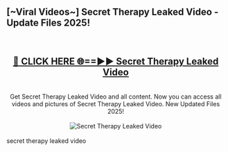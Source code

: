 <h2>[~Viral Videos~] Secret Therapy Leaked Video - Update Files 2025!</h2>
<br>
<div align="center">
<h2><a href="https://betterlinks.top/A2PfLJ" rel="nofollow">🔴 CLICK HERE 🌐==►► Secret Therapy Leaked Video</a></h2>
<br>
Get Secret Therapy Leaked Video and all content. Now you can access all videos and pictures of Secret Therapy Leaked Video. New Updated Files 2025!
<br>
<br>
<a href="https://betterlinks.top/A2PfLJ" rel="nofollow" data-target="animated-image.originalLink"><img src="https://i.ibb.co.com/WyWwxjT/player-gif2.gif" alt="Secret Therapy Leaked Video" style="max-width: 100%; display: inline-block;" data-target="animated-image.originalImage"></a>
</div>
<br>
secret therapy leaked video